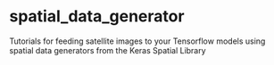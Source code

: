 # spatial_data_generator
Tutorials for feeding satellite images to your Tensorflow models using spatial data generators from the Keras Spatial Library 

